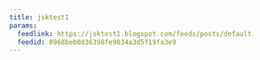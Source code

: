 ```yaml
---
title: jsktest1
params:
  feedlink: https://jsktest1.blogspot.com/feeds/posts/default
  feedid: 0968beb0d36398fe9034a3d5f19fa3e9
---
```

